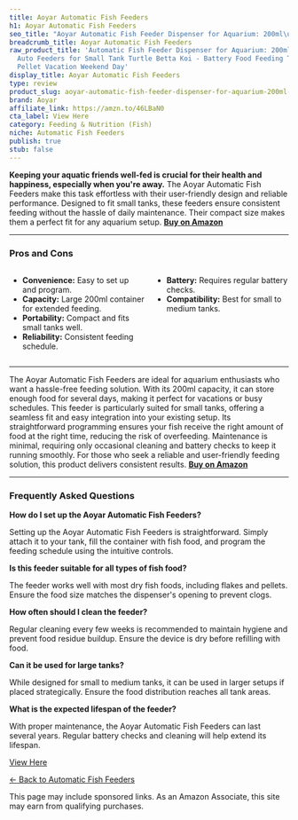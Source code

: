 ```yaml
---
title: Aoyar Automatic Fish Feeders
h1: Aoyar Automatic Fish Feeders
seo_title: "Aoyar Automatic Fish Feeder Dispenser for Aquarium: 200ml\u2026"
breadcrumb_title: Aoyar Automatic Fish Feeders
raw_product_title: 'Automatic Fish Feeder Dispenser for Aquarium: 200ml Large Capacity
  Auto Feeders for Small Tank Turtle Betta Koi - Battery Food Feeding Timer for Flakes
  Pellet Vacation Weekend Day'
display_title: Aoyar Automatic Fish Feeders
type: review
product_slug: aoyar-automatic-fish-feeder-dispenser-for-aquarium-200ml-large-capacity-05908b61
brand: Aoyar
affiliate_link: https://amzn.to/46LBaN0
cta_label: View Here
category: Feeding & Nutrition (Fish)
niche: Automatic Fish Feeders
publish: true
stub: false
---
```


<div id="intro" class="full-width">
  <p><strong>Keeping your aquatic friends well-fed is crucial for their health and happiness, especially when you're away.</strong> The Aoyar Automatic Fish Feeders make this task effortless with their user-friendly design and reliable performance. Designed to fit small tanks, these feeders ensure consistent feeding without the hassle of daily maintenance. Their compact size makes them a perfect fit for any aquarium setup. <a href="https://amzn.to/46LBaN0" rel="nofollow sponsored noopener" target="_blank"><strong>Buy on Amazon</strong></a></p>
</div>

<hr />
<h3 id="pros-cons">Pros and Cons</h3>
<div class="pc-grid" style="display:grid;grid-template-columns:1fr 1fr;gap:16px;">
  <ul>
    <li><strong>Convenience:</strong> Easy to set up and program.</li>
    <li><strong>Capacity:</strong> Large 200ml container for extended feeding.</li>
    <li><strong>Portability:</strong> Compact and fits small tanks well.</li>
    <li><strong>Reliability:</strong> Consistent feeding schedule.</li>
  </ul>
  <ul>
    <li><strong>Battery:</strong> Requires regular battery checks.</li>
    <li><strong>Compatibility:</strong> Best for small to medium tanks.</li>
  </ul>
</div>
<hr />

<div class="full-width">
  <p>The Aoyar Automatic Fish Feeders are ideal for aquarium enthusiasts who want a hassle-free feeding solution. With its 200ml capacity, it can store enough food for several days, making it perfect for vacations or busy schedules. This feeder is particularly suited for small tanks, offering a seamless fit and easy integration into your existing setup. Its straightforward programming ensures your fish receive the right amount of food at the right time, reducing the risk of overfeeding. Maintenance is minimal, requiring only occasional cleaning and battery checks to keep it running smoothly. For those who seek a reliable and user-friendly feeding solution, this product delivers consistent results. <a href="https://amzn.to/46LBaN0" rel="nofollow sponsored noopener" target="_blank"><strong>Buy on Amazon</strong></a></p>
</div>

<hr />
<h3 id="faqs">Frequently Asked Questions</h3>

<p><strong>How do I set up the Aoyar Automatic Fish Feeders?</strong></p>
<p>Setting up the Aoyar Automatic Fish Feeders is straightforward. Simply attach it to your tank, fill the container with fish food, and program the feeding schedule using the intuitive controls.</p>

<p><strong>Is this feeder suitable for all types of fish food?</strong></p>
<p>The feeder works well with most dry fish foods, including flakes and pellets. Ensure the food size matches the dispenser's opening to prevent clogs.</p>

<p><strong>How often should I clean the feeder?</strong></p>
<p>Regular cleaning every few weeks is recommended to maintain hygiene and prevent food residue buildup. Ensure the device is dry before refilling with food.</p>

<p><strong>Can it be used for large tanks?</strong></p>
<p>While designed for small to medium tanks, it can be used in larger setups if placed strategically. Ensure the food distribution reaches all tank areas.</p>

<p><strong>What is the expected lifespan of the feeder?</strong></p>
<p>With proper maintenance, the Aoyar Automatic Fish Feeders can last several years. Regular battery checks and cleaning will help extend its lifespan.</p>
<p><a class="btn" href="https://amzn.to/46LBaN0" target="_blank" rel="nofollow sponsored noopener">View Here</a></p>
<p><a href="/roundups/feeding-nutrition-fish-/automatic-fish-feeders/">← Back to Automatic Fish Feeders</a></p>
<aside class="disclosure">This page may include sponsored links. As an Amazon Associate, this site may earn from qualifying purchases.</aside>
